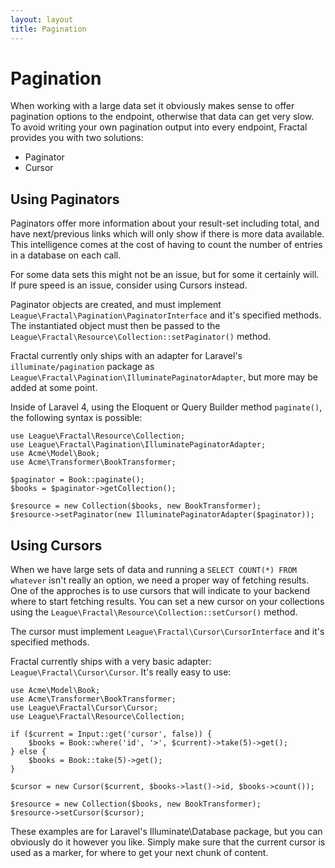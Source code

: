 ```yaml
---
layout: layout
title: Pagination
---
```


# Pagination

When working with a large data set it obviously makes sense to offer pagination options to the endpoint,
otherwise that data can get very slow. To avoid writing your own pagination output into every endpoint, 
Fractal provides you with two solutions:

* Paginator
* Cursor

## Using Paginators

Paginators offer more information about your result-set including total, and have next/previous links 
which will only show if there is more data available. This intelligence comes at the cost of having to 
count the number of entries in a database on each call. 

For some data sets this might not be an issue, but for some it certainly will. If pure speed is an issue, 
consider using Cursors instead.

Paginator objects are created, and must implement `League\Fractal\Pagination\PaginatorInterface`
and it's specified methods. The instantiated object must then be passed to the `League\Fractal\Resource\Collection::setPaginator()` method.

Fractal currently only ships with an adapter for Laravel's `illuminate/pagination` package as
`League\Fractal\Pagination\IlluminatePaginatorAdapter`, but more may be added at some point.

[Laravel Pagination]: http://laravel.com/docs/pagination

Inside of Laravel 4, using the Eloquent or Query Builder method `paginate()`, the following syntax is
possible:

~~~.language-php
use League\Fractal\Resource\Collection;
use League\Fractal\Pagination\IlluminatePaginatorAdapter;
use Acme\Model\Book;
use Acme\Transformer\BookTransformer;

$paginator = Book::paginate();
$books = $paginator->getCollection();

$resource = new Collection($books, new BookTransformer);
$resource->setPaginator(new IlluminatePaginatorAdapter($paginator));
~~~

## Using Cursors

When we have large sets of data and running a `SELECT COUNT(*) FROM whatever` isn't really an option, we need a proper
way of fetching results. One of the approches is to use cursors that will indicate to your backend where to start
fetching results. You can set a new cursor on your collections using the
`League\Fractal\Resource\Collection::setCursor()` method.

The cursor must implement `League\Fractal\Cursor\CursorInterface` and it's specified methods.

Fractal currently ships with a very basic adapter: `League\Fractal\Cursor\Cursor`. It's really easy to use:

~~~.language-php
use Acme\Model\Book;
use Acme\Transformer\BookTransformer;
use League\Fractal\Cursor\Cursor;
use League\Fractal\Resource\Collection;

if ($current = Input::get('cursor', false)) {
    $books = Book::where('id', '>', $current)->take(5)->get();
} else {
    $books = Book::take(5)->get();	
}

$cursor = new Cursor($current, $books->last()->id, $books->count());

$resource = new Collection($books, new BookTransformer);
$resource->setCursor($cursor);
~~~

These examples are for Laravel's Illuminate\Database package, but you can obviously do it however you like. Simply make 
sure that the current cursor is used as a marker, for where to get your next chunk of content.
